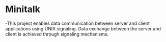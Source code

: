 # Minitalk
-This project enables data communication between server and client applications using UNIX signaling. Data exchange between the server and client is achieved through signaling mechanisms.
